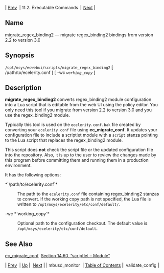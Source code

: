 | [Prev](executable.mbusd_monitor)  | 11.2. Executable Commands |  [Next](executable.validate_config.php) |

<a name="executable.migrate_regex_binding2"></a>
## Name

migrate_regex_binding2 — migrate regex_binding2 bindings from version 2.2 to version 3.0

## Synopsis

`/opt/msys/ecwebui/scripts/migrate_regex_binding2` [ /path/to/ecelerity.conf ] [ -wc *`working_copy`* ]

<a name="idp14855232"></a>
## Description

**migrate_regex_binding2** converts regex_binding2 module configuration into a Lua script that is editable from the web UI using the policy editor. You only need this tool if you migrate from version 2.2 to version 3.0 and you use the regex_binding2 module.

Typically this tool is used on the `ecelerity.conf.bak` file created by converting your `ecelerity.conf` file using **ec_migrate_conf**. It updates your configuration file to include a scriptlet module with a `script` stanza pointing to the Lua script that replaces the regex_binding2 module.

This script does **not** check the script file or the updated configuration file into the repository. Also, it is up to the user to review the changes made by this program before committing them and running them in a production environment.

It has the following options:

<dl class="variablelist">

<dt>*`/path/to/ecelerity.conf`*</dt>

<dd>

The path to the `ecelerity.conf` file containing regex_binding2 stanzas to convert. If the working copy path is not specified, the Lua file is written to `/opt/msys/ecelerity/etc/conf/default/`.

</dd>

<dt>-wc *`working_copy`*</dt>

<dd>

Optional path to the configuration checkout. The default value is `/opt/msys/ecelerity/etc/conf/default`.

</dd>

</dl>

<a name="idp14867664"></a>
## See Also

[ec_migrate_conf](executable.ec_migrate_conf "ec_migrate_conf"), [Section 14.60, “scriptlet – Module”](modules.scriptlet.php "14.60. scriptlet – Module")

| [Prev](executable.mbusd_monitor)  | [Up](exe.commands.details.php) |  [Next](executable.validate_config.php) |
| mbusd_monitor  | [Table of Contents](index) |  validate_config |
